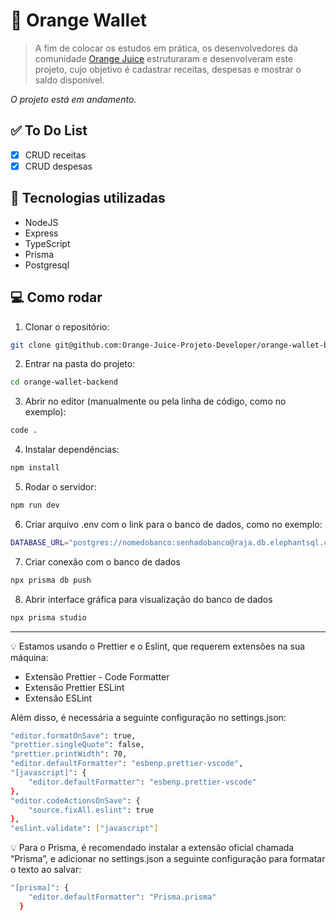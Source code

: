 # 🍊 Orange Wallet

> A fim de colocar os estudos em prática, os desenvolvedores da comunidade <a href="https://digital.fcamara.com.br/orangejuice" target="_blank">Orange Juice</a> estruturaram e desenvolveram este projeto, cujo objetivo é cadastrar receitas, despesas e mostrar o saldo disponível.

_O projeto está em andamento._

>

## ✅ To Do List

- [x] CRUD receitas
- [x] CRUD despesas

## 🚀 Tecnologias utilizadas

- NodeJS
- Express
- TypeScript
- Prisma
- Postgresql

## 💻 Como rodar

1. Clonar o repositório:

```bash
git clone git@github.com:Orange-Juice-Projeto-Developer/orange-wallet-backend.git
```

2. Entrar na pasta do projeto:

```bash
cd orange-wallet-backend
```

3. Abrir no editor (manualmente ou pela linha de código, como no exemplo):

```bash
code .
```

4. Instalar dependências:

```bash
npm install
```

5. Rodar o servidor:

```bash
npm run dev
```

6. Criar arquivo .env com o link para o banco de dados, como no exemplo:

```bash
DATABASE_URL="postgres://nomedobanco:senhadobanco@raja.db.elephantsql.com/nomedobanco"
```

7. Criar conexão com o banco de dados

```bash
npx prisma db push
```

8. Abrir interface gráfica para visualização do banco de dados

```bash
npx prisma studio
```

---

💡 Estamos usando o Prettier e o Eslint, que requerem extensões na sua máquina:

- Extensão Prettier - Code Formatter
- Extensão Prettier ESLint
- Extensão ESLint

Além disso, é necessária a seguinte configuração no settings.json:

```bash
"editor.formatOnSave": true,
"prettier.singleQuote": false,
"prettier.printWidth": 70,
"editor.defaultFormatter": "esbenp.prettier-vscode",
"[javascript]": {
    "editor.defaultFormatter": "esbenp.prettier-vscode"
},
"editor.codeActionsOnSave": {
    "source.fixAll.eslint": true
},
"eslint.validate": ["javascript"]
```

💡 Para o Prisma, é recomendado instalar a extensão oficial chamada “Prisma”, e adicionar no settings.json a seguinte configuração para formatar o texto ao salvar:

```bash
"[prisma]": {
    "editor.defaultFormatter": "Prisma.prisma"
  }
```
